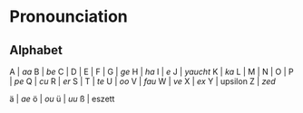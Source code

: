 # Pronounciation

## Alphabet

   A | *aa*
   B | *be*
   C |
   D |
   E |
   F |
   G | *ge*
   H | *ha*
   I | *e*
   J | *yaucht*
   K | *ka*
   L | 
   M | 
   N | 
   O | 
   P | *pe*
   Q | *cu*
   R | *er*
   S | 
   T | *te*
   U | *oo*
   V | *fau*
   W | *ve*
   X | *ex*
   Y | upsilon
   Z | *zed*

   ä | *ae*
   ö | *ou*
   ü | *uu*
   ß | eszett